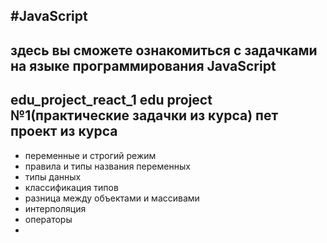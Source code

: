 #JavaScript
-------------------
здесь вы сможете ознакомиться с задачками на языке программирования JavaScript
---------------------------------
edu_project_react_1 edu project №1(практические задачки из курса) пет проект из курса
----------
- переменные и строгий режим
- правила и типы названия переменных
- типы данных
- классификация типов
- разница между объектами и массивами
- интерполяция
- операторы
- 
